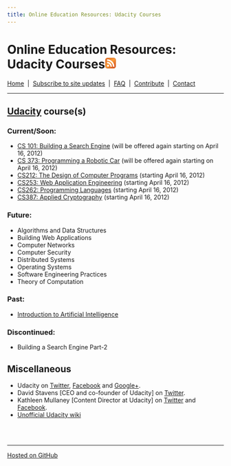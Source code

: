 ```yaml
---
title: Online Education Resources: Udacity Courses
---
```


# Online Education Resources: Udacity Courses<a href=""><img src="https://github.com/amberj/online-edu-resources/raw/gh-pages/feed-icon.png" alt="RSS Feed" /></a>
[Home](http://amberj.github.com/online-edu-resources/ "Online Educational Resources: Home") &nbsp;|&nbsp; [Subscribe to site updates](http://amberj.github.com/online-edu-resources/subscribe.html "Online Educational Resources: Subscribe to site updates") &nbsp;|&nbsp; [FAQ](http://amberj.github.com/online-edu-resources/faq.html "Online Educational Resources: FAQ") &nbsp;|&nbsp; [Contribute](http://amberj.github.com/online-edu-resources/contribute.html "Online Educational Reqources: Contribute") &nbsp;|&nbsp; [Contact](http://amberj.github.com/online-edu-resources/contact.html "Online Educational Resources: Contact")<br />

<hr />

## [Udacity](http://www.udacity.com/ "Udacity") course(s)
### Current/Soon:
* [CS 101: Building a Search Engine](http://amberj.github.com/online-edu-resources/udacity/cs101 "Udacity CS 101") (will be offered again starting on April 16, 2012)
* [CS 373: Programming a Robotic Car](http://amberj.github.com/online-edu-resources/udacity/cs373 "Udacity CS 373") (will be offered again starting on April 16, 2012)
* [CS212: The Design of Computer Programs](http://amberj.github.com/online-edu-resources/udacity/cs212) (starting April 16, 2012)
* [CS253: Web Application Engineering](http://amberj.github.com/online-edu-resources/udacity/cs253) (starting April 16, 2012)
* [CS262: Programming Languages](http://amberj.github.com/online-edu-resources/udacity/cs262) (starting April 16, 2012)
* [CS387: Applied Cryptography](http://amberj.github.com/online-edu-resources/udacity/cs387) (starting April 16, 2012)

### Future:
* Algorithms and Data Structures
* Building Web Applications
* Computer Networks
* Computer Security
* Distributed Systems
* Operating Systems
* Software Engineering Practices
* Theory of Computation

### Past:
* [Introduction to Artificial Intelligence](http://amberj.github.com/online-edu-resources/udacity/ai)

### Discontinued:
* Building a Search Engine Part-2

## Miscellaneous
* Udacity on [Twitter](http://twitter.com/udacity), [Facebook](https://www.facebook.com/pages/Udacity/174179219354091) and [Google+](https://plus.google.com/116286004036789369492/).
* David Stavens \[CEO and co-founder of Udacity\] on [Twitter](https://twitter.com/#!/DavidUdacity).
* Kathleen Mullaney \[Content Director at Udacity\] on [Twitter](https://twitter.com/#!/KathleenUdacity) and [Facebook](https://www.facebook.com/profile.php?id=100003394368997).
* [Unofficial Udacity wiki](http://www.udacity-wiki.com/)

<br /><br />
<hr />

[Hosted on GitHub](https://github.com/amberj/online-edu-resources "online-edu-resources on GitHub")
